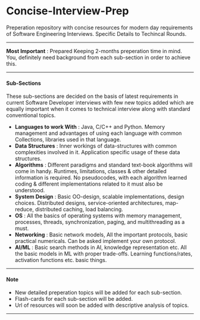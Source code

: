 # Concise-Interview-Prep
Preperation repository with concise resources for modern day requirements of Software Engineering Interviews. Specific Details to Techincal Rounds. 

---

__Most Important__ : Prepared Keeping 2-months preperation time in mind. You, definitely need background from each sub-section in order to achieve this.

---
#### Sub-Sections

These sub-sections are decided on the basis of latest requirements in current Software Developer interviews with few new topics added which are equally important when it comes to technical interview along with standard conventional topics.  

* __Languages to work With__ : Java, C/C++ and Python. Memory management and advantages of using each language with common Collections, libraries used in that language.
* __Data Structures__ : Inner workings of data-structures with common complexities involved in it. Application specific usage of these data structures.
* __Algorithms__ : Different paradigms and standard text-book algorithms will come in handy. Runtimes, limitations, classes & other detailed information is required. No pseudocodes, with each algorithm learned coding & different implementations related to it must also be understood.
* __System Design__ : Basic OO-design, scalable implementations, design choices. Distributed designs, service-oriented architectures, map-reduce, distributed caching, load balancing.
* __OS__ : All the basics of operating systems with memory management, processes, threads, synchronization, paging, and multithreading as a must.
* __Networking__ : Basic network models, All the important protocols, basic practical numericals. Can be asked implement your own protocol.
* __AI/ML__ : Basic search methods in AI, knowledge representation etc. All the basic models in ML with proper trade-offs. Learning functions/rates, activation functions etc. basic things.

---
#### Note
* New detailed preperation topics will be added for each sub-section.
* Flash-cards for each sub-section will be added.
* Url of resources will soon be added with descriptive analysis of topics.
---
